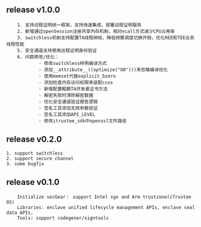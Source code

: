 ## release v1.0.0
        1. 支持远程证明统一框架，支持快速集成、部署远程证明服务
        2. 新增通过openSession注册共享内存机制，相对ecall方式减少CPU占用率
        3. switchless机制支持配置TA线程绑核，降低频繁调度切换开销，优化REE和TEE业务线程性能
        5. 安全通道支持使用远程证明身份验证
        6. 问题修改/优化：
                - 修改switchless样例编译方式
                - 添加__attribute__((optimize("O0")))来忽略编译优化
                - 使用memset代替explicit_bzero
                - 添加检查内存访问权限来适配ccos
                - 新增配置鲲鹏TA开发者证书方法
                - 解密失败时清除解密数据
                - 优化安全通道验证报告逻辑
                - 签名工具添加无效参数验证
                - 签名工具添加API_LEVEL
                - 修改itrustee_sdk中openssl文件路径

## release v0.2.0
	1. support switchless
	2. support secure channel
	3. some bugfix

## release v0.1.0
        Initialize secGear： support Intel sgx and Arm trustzone(iTrustee OS)
        Libraries: enclave unified lifecycle management APIs, enclave seal data APIs.
        Tools: support codegener/signtools

